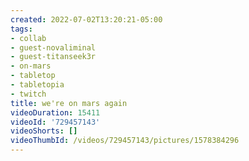 ```yaml
---
created: 2022-07-02T13:20:21-05:00
tags:
- collab
- guest-novaliminal
- guest-titanseek3r
- on-mars
- tabletop
- tabletopia
- twitch
title: we're on mars again
videoDuration: 15411
videoId: '729457143'
videoShorts: []
videoThumbId: /videos/729457143/pictures/1578384296
---
```

